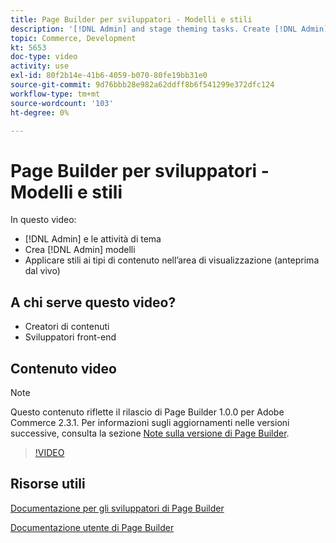 ```yaml
---
title: Page Builder per sviluppatori - Modelli e stili
description: '[!DNL Admin] and stage theming tasks. Create [!DNL Admin] modelli ​. Applica gli stili ai tipi di contenuto nell’area di visualizzazione (anteprima live).'
topic: Commerce, Development
kt: 5653
doc-type: video
activity: use
exl-id: 80f2b14e-41b6-4059-b070-80fe19bb31e0
source-git-commit: 9d76bbb28e982a62ddff8b6f541299e372dfc124
workflow-type: tm+mt
source-wordcount: '103'
ht-degree: 0%

---
```


# Page Builder per sviluppatori - Modelli e stili

In questo video:

- [!DNL Admin] e le attività di tema
- Crea [!DNL Admin] modelli &#x200B;
- Applicare stili ai tipi di contenuto nell’area di visualizzazione (anteprima dal vivo)

## A chi serve questo video?

- Creatori di contenuti
- Sviluppatori front-end

## Contenuto video

>[!NOTE]
>
>Questo contenuto riflette il rilascio di Page Builder 1.0.0 per Adobe Commerce 2.3.1. Per informazioni sugli aggiornamenti nelle versioni successive, consulta la sezione [Note sulla versione di Page Builder](https://devdocs.magento.com/page-builder/docs/release-notes.html).

>[!VIDEO](https://video.tv.adobe.com/v/35712?quality=12&learn=on)

## Risorse utili

[Documentazione per gli sviluppatori di Page Builder](https://devdocs.magento.com/page-builder/docs/index.html)

[Documentazione utente di Page Builder](https://docs.magento.com/user-guide/cms/page-builder.html)
